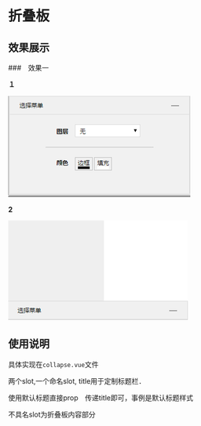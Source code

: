 # 折叠板

## 效果展示

###　效果一

**１**

![](assets/collapse1.png)

**2**

![](assets/collapse2.png)

## 使用说明

具体实现在`collapse.vue`文件

两个slot,一个命名slot, title用于定制标题栏．

使用默认标题直接prop　传递title即可，事例是默认标题样式

不具名slot为折叠板内容部分



